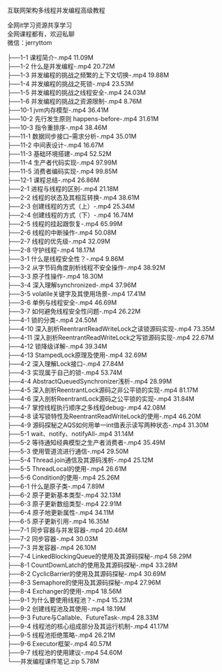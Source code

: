 互联网架构多线程并发编程高级教程

全网it学习资源共享学习<br>全网课程都有，欢迎私聊<br>微信：jerryttom<br>

├──1-1 课程简介-.mp4 11.09M<br> ├──1-2 什么是并发编程-.mp4 20.72M<br> ├──1-3 并发编程的挑战之频繁的上下文切换-.mp4 19.88M<br> ├──1-4 并发编程的挑战之死锁-.mp4 23.53M<br> ├──1-5 并发编程的挑战之线程安全-.mp4 24.03M<br> ├──1-6 并发编程的挑战之资源限制-.mp4 8.76M<br> ├──10-1 jvm内存模型-.mp4 36.41M<br> ├──10-2 先行发生原则 happens-before-.mp4 31.61M<br> ├──10-3 指令重排序-.mp4 38.46M<br> ├──11-1 数据同步接口–需求分析-.mp4 35.01M<br> ├──11-2 中间表设计-.mp4 16.67M<br> ├──11-3 基础环境搭建-.mp4 52.52M<br> ├──11-4 生产者代码实现-.mp4 97.99M<br> ├──11-5 消费者编码实现-.mp4 99.85M<br> ├──12-1 课程总结-.mp4 26.86M<br> ├──2-1 进程与线程的区别-.mp4 21.18M<br> ├──2-2 线程的状态及其相互转换-.mp4 38.61M<br> ├──2-3 创建线程的方式（上）-.mp4 25.34M<br> ├──2-4 创建线程的方式（下）-.mp4 16.74M<br> ├──2-5 线程的挂起跟恢复-.mp4 65.99M<br> ├──2-6 线程的中断操作-.mp4 50.08M<br> ├──2-7 线程的优先级-.mp4 32.09M<br> ├──2-8 守护线程-.mp4 18.17M<br> ├──3-1 什么是线程安全性？-.mp4 9.86M<br> ├──3-2 从字节码角度剖析线程不安全操作-.mp4 38.92M<br> ├──3-3 原子性操作-.mp4 18.30M<br> ├──3-4 深入理解synchronized-.mp4 37.96M<br> ├──3-5 volatile关键字及其使用场景-.mp4 17.41M<br> ├──3-6 单例与线程安全-.mp4 46.69M<br> ├──3-7 如何避免线程安全性问题-.mp4 26.22M<br> ├──4-1 锁的分类-.mp4 24.50M<br> ├──4-10 深入剖析ReentrantReadWriteLock之读锁源码实现-.mp4 73.35M<br> ├──4-11 深入剖析ReentrantReadWriteLock之写锁源码实现-.mp4 22.67M<br> ├──4-12 锁降级详解-.mp4 39.34M<br> ├──4-13 StampedLock原理及使用-.mp4 32.69M<br> ├──4-2 深入理解Lock接口-.mp4 27.84M<br> ├──4-3 实现属于自己的锁-.mp4 53.74M<br> ├──4-4 AbstractQueuedSynchronizer浅析-.mp4 28.99M<br> ├──4-5 深入剖析ReentrantLock源码之非公平锁的实现-.mp4 81.17M<br> ├──4-6 深入剖析ReentrantLock源码之公平锁的实现-.mp4 31.84M<br> ├──4-7 掌控线程执行顺序之多线程debug-.mp4 42.08M<br> ├──4-8 读写锁特性及ReentrantReadWriteLock的使用-.mp4 46.20M<br> ├──4-9 源码探秘之AQS如何用单一int值表示读写两种状态-.mp4 31.30M<br> ├──5-1 wait、notify、notifyAll-.mp4 31.14M<br> ├──5-2 等待通知经典模型之生产者消费者-.mp4 35.49M<br> ├──5-3 使用管道流进行通信-.mp4 29.50M<br> ├──5-4 Thread.join通信及其源码浅析-.mp4 25.12M<br> ├──5-5 ThreadLocal的使用-.mp4 26.61M<br> ├──5-6 Condition的使用-.mp4 25.26M<br> ├──6-1 什么是原子类-.mp4 7.89M<br> ├──6-2 原子更新基本类型-.mp4 32.13M<br> ├──6-3 原子更新数组类型-.mp4 22.91M<br> ├──6-4 原子地更新属性-.mp4 34.11M<br> ├──6-5 原子更新引用-.mp4 16.35M<br> ├──7-1 同步容器与并发容器-.mp4 20.46M<br> ├──7-2 同步容器-.mp4 30.03M<br> ├──7-3 并发容器-.mp4 26.10M<br> ├──7-4 LinkedBlockingQueue的使用及其源码探秘-.mp4 58.29M<br> ├──8-1 CountDownLatch的使用及其源码探秘-.mp4 33.28M<br> ├──8-2 CyclicBarrier的使用及其源码探秘-.mp4 30.69M<br> ├──8-3 Semaphore的使用及其源码探秘-.mp4 27.96M<br> ├──8-4 Exchanger的使用-.mp4 18.56M<br> ├──9-1 为什么要使用线程池？-.mp4 15.23M<br> ├──9-2 创建线程池及其使用-.mp4 18.19M<br> ├──9-3 Future与Callable、FutureTask-.mp4 28.33M<br> ├──9-4 线程池的核心组成部分及其运行机制-.mp4 41.17M<br> ├──9-5 线程池拒绝策略-.mp4 26.21M<br> ├──9-6 Executor框架-.mp4 40.57M<br> ├──9-7 线程池的使用建议-.mp4 54.60M<br> └──并发编程课件笔记.zip 5.78M